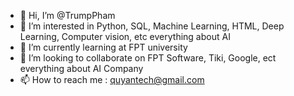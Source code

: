- 👋 Hi, I’m @TrumpPham
- 👀 I’m interested in Python, SQL, Machine Learning, HTML, Deep Learning, Computer vision, etc everything about AI
- 🌱 I’m currently learning at FPT university
- 💞️ I’m looking to collaborate on FPT Software, Tiki, Google, ect everything about AI Company
- 📫 How to reach me : quyantech@gmail.com

<!---
TrumpPham/TrumpPham is a ✨ special ✨ repository because its `README.md` (this file) appears on your GitHub profile.
You can click the Preview link to take a look at your changes.
--->
